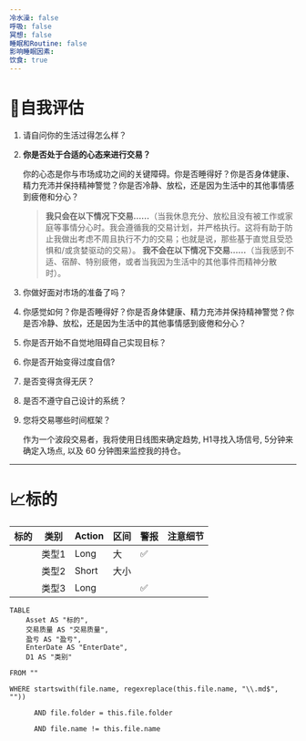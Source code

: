 ```yaml
---
冷水澡: false
呼吸: false
冥想: false
睡眠和Routine: false
影响睡眠因素: 
饮食: true
---
```


# 🗿自我评估

1. 请自问你的生活过得怎么样？
    
2. **你是否处于合适的心态来进行交易？**
    
    你的心态是你与市场成功之间的关键障碍。你是否睡得好？你是否身体健康、精力充沛并保持精神警觉？你是否冷静、放松，还是因为生活中的其他事情感到疲倦和分心？
    
    > **我只会在以下情况下交易……**（当我休息充分、放松且没有被工作或家庭等事情分心时。我会遵循我的交易计划，并严格执行。这将有助于防止我做出考虑不周且执行不力的交易；也就是说，那些基于直觉且受恐惧和/或贪婪驱动的交易）。 **我不会在以下情况下交易……**（当我感到不适、宿醉、特别疲倦，或者当我因为生活中的其他事件而精神分散时）。
    
3. 你做好面对市场的准备了吗？
    
4. 你感觉如何？你是否睡得好？你是否身体健康、精力充沛并保持精神警觉？你是否冷静、放松，还是因为生活中的其他事情感到疲倦和分心？
    
5. 你是否开始不自觉地阻碍自己实现目标？
    
6. 你是否开始变得过度自信?
    
7. 是否变得贪得无厌？
    
8. 是否不遵守自己设计的系统？
    
9. 您将交易哪些时间框架？
    
    作为一个波段交易者，我将使用日线图来确定趋势, H1寻找入场信号, 5分钟来确定入场点, 以及 60 分钟图来监控我的持仓。


---
# 📈标的

| 标的          | 类别  | Action | 区间  | 警报  | 注意细节 |
| ----------- | --- | ------ | --- | --- | ---- |
|          | 类型1 | Long     | 大 | ✅   |  |
|          | 类型2 | Short    | 大小 |     |  |
|          | 类型3 | Long    |  | ✅   |  |


```dataview
TABLE 
    Asset AS "标的", 
    交易质量 AS "交易质量", 
    盈亏 AS "盈亏", 
    EnterDate AS "EnterDate", 
    D1 AS "类别"

FROM "" 

WHERE startswith(file.name, regexreplace(this.file.name, "\\.md$", ""))

      AND file.folder = this.file.folder

      AND file.name != this.file.name